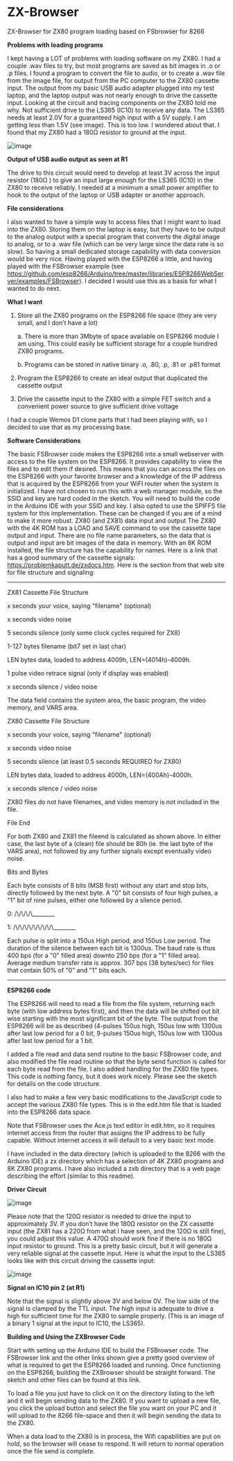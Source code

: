 # ZX-Browser
ZX-Browser for ZX80 program loading based on FSbrowser for 8266

**Problems with loading programs**

I kept having a LOT of problems with loading software on my ZX80. I had a couple .wav files to try, but most programs are saved as bit images in .o or .p files. I found a program to convert the file to audio, or to create a .wav file from the image file, for output from the PC computer to the ZX80 cassette input. The output from my basic USB audio adapter plugged into my test laptop, and the laptop output was not nearly enough to drive the cassette input. Looking at the circuit and tracing components on the ZX80 told me why. Not sufficient drive to the LS365 (IC10) to receive any data. The LS365 needs at least 2.0V for a guaranteed high input with a 5V supply. I am getting less than 1.5V (see image). This is too low. I wondered about that. I found that my ZX80 had a 180Ω resistor to ground at the input.

![image](https://user-images.githubusercontent.com/76188172/128247404-e8e4868f-4c75-41ee-93e4-f492407f0b37.png)

**Output of USB audio output as seen at R1**

The drive to this circuit would need to develop at least 3V across the input resistor (180Ω ) to give an input large enough for the LS365 (IC10) in the ZX80 to receive reliably. I needed at a minimum a small power amplifier to hook to the output of the laptop or USB adapter or another approach. 

**File considerations**

I also wanted to have a simple way to access files that I might want to load into the ZX80. Storing them on the laptop is easy, but they have to be output to the analog output with a special program that converts the digital image to analog, or to a .wav file (which can be very large since the data rate is so slow). So having a small dedicated storage capability with data conversion would be very nice.
Having played with the ESP8266 a little, and having played with the FSBrowser example (see https://github.com/esp8266/Arduino/tree/master/libraries/ESP8266WebServer/examples/FSBrowser). I decided I would use this as a basis for what I wanted to do next.

**What I want**
1.	Store all the ZX80  programs on the ESP8266 file space (they are very small, and I don’t have a lot)
  
    a.	There is more than 3Mbyte of space available on ESP8266 module I am using. This could easily be sufficient storage for a couple hundred ZX80 programs.

    b.	Programs can be stored in native binary .o, .80, .p, .81 or .p81 format
  
2.	Program the ESP8266 to create an ideal output that duplicated the cassette output

3.	Drive the cassette input to the ZX80 with a simple FET switch and a convenient power source to give sufficient drive voltage

I had a couple Wemos D1 clone parts that I had been playing with, so I decided to use that as my processing base. 

**Software Considerations**

The basic FSBrowser code makes the ESP8266 into a small webserver with access to the file system on the ESP8266. It provides capability to view the files and to edit them if desired. This means that you can access the files on the ESP8266 with your favorite browser and a knowledge of the IP address that is acquired by the ESP8266 from your WiFI router when the system is initialized. I have not chosen to run this with a web manager module, so the SSID and key are hard coded in the sketch. You will need to build the code in the Arduino IDE with your SSID and key. I also opted to use the SPIFFS file system for this implementation. These can be changed if you are of a mind to make it more robust.
ZX80 (and ZX81) data input and output
The ZX80 with the 4K ROM has a LOAD and SAVE command to use the cassette tape output and input. There are no file name parameters, so the data that is output and input are bit images of the data in memory. With an 8K ROM installed, the file structure has the capability for names. Here is a link that has a good summary of the cassette signals: https://problemkaputt.de/zxdocs.htm. Here is the section from that web site for file structure and signaling:

_________________________________
ZX81 Cassette File Structure

  x seconds    your voice, saying "filename" (optional)
  
  x seconds    video noise
  
  5 seconds    silence (only some clock cycles required for ZX8)
  
  1-127 bytes  filename (bit7 set in last char)
  
  LEN bytes    data, loaded to address 4009h, LEN=(4014h)-4009h.
  
  1 pulse      video retrace signal (only if display was enabled)
  
  x seconds    silence / video noise
  
The data field contains the system area, the basic program, the video memory, and VARS area.



ZX80 Cassette File Structure

  x seconds    your voice, saying "filename" (optional)
  
  x seconds    video noise
  
  5 seconds    silence (at least 0.5 seconds REQUIRED for ZX80)
  
  LEN bytes    data, loaded to address 4000h, LEN=(400Ah)-4000h.
  
  x seconds    silence / video noise
  
ZX80 files do not have filenames, and video memory is not included in the file.


File End

For both ZX80 and ZX81 the fileend is calculated as shown above. In either case, the last byte of a (clean) file should be 80h (ie. the last byte of the VARS area), not followed by any further signals except eventually video noise.

Bits and Bytes

Each byte consists of 8 bits (MSB first) without any start and stop bits, directly followed by the next byte. A "0" bit consists of four high pulses, a "1" bit of nine pulses, either one followed by a silence period.

  0:  /\\/\\/\\/\\________
  
  1:  /\\/\\/\\/\\/\\/\\/\\/\\/\\________
  
Each pulse is split into a 150us High period, and 150us Low period. The duration of the silence between each bit is 1300us. The baud rate is thus 400 bps (for a "0" filled area) downto 250 bps (for a "1" filled area). Average medium transfer rate is approx. 307 bps (38 bytes/sec) for files that contain 50% of "0" and "1" bits each.

_________________________________

**ESP8266 code**

The ESP8266 will need to read a file from the file system, returning each byte (with low address bytes first), and then the data will be shifted out bit wise starting with the most significant bit of the byte. The output from the ESP8266 will be as described (4-pulses 150us high, 150us low with 1300us after last low period for a 0 bit, 9-pulses 150us high, 150us low with 1300us after last low period for a 1 bit. 

I added a file read and data send routine to the basic FSBrowser code, and also modified the file read routine so that the byte send function is called for each byte read from the file. I also added handling for the ZX80 file types. This code is nothing fancy, but it does work nicely. Please see the sketch for details on the code structure.

I also had to make a few very basic modifications to the JavaScript code to accept the various ZX80 file types. This is in the edit.htm file that is loaded into the ESP8266 data space. 

Note that FSBrowser uses the Ace.js text editor in edit.htm, so it requires internet access from the router that assigns the IP address to be fully capable. Without internet access it will default to a very basic text mode.

I have included in the data directory (which is uploaded to the 8266 with the Arduino IDE) a zx directory which has a selection of 4K ZX80 programs and 8K ZX80 programs. I have also included a zxb directory that is a web page describing the effort (similar to this readme). 



**Driver Circuit**


![image](https://user-images.githubusercontent.com/76188172/128250644-c7111150-5356-4850-9095-cfed24e83914.png)

Please note that the 120Ω resistor is needed to drive the input to approximately 3V. If you don’t have the 180Ω resistor on the ZX cassette input (the ZX81 has a 220Ω from what I have seen, and the 120Ω is still fine), you could adjust this value. A 470Ω should work fine if there is no 180Ω input resistor to ground. 
This is a pretty basic circuit, but it will generate a very reliable signal at the cassette input. Here is what the input to the LS365 looks like with this circuit driving the cassette input:


![image](https://user-images.githubusercontent.com/76188172/128250746-271c9d82-5a6f-4241-93e6-80799580f8a7.png)
 
**Signal on IC10 pin 2 (at R1)**

Note that the signal is slightly above 3V and below 0V. The low side of the signal is clamped by the TTL input. The high input is adequate to drive a high for sufficient time for the ZX80 to sample properly. (This is an image of a binary 1 signal at the input to IC10, the LS365).

**Building and Using the ZXBrowser Code**

Start with setting up the Arduino IDE to build the FSBrowser code. The FSBrowser link and the other links shown give a pretty good overview of what is required to get the ESP8266 loaded and running. Once functioning on the ESP8266, building the ZXBrowser should be straight forward. The sketch and other files can be found at this link.

To load a file you just have to click on it on the directory listing to the left and it will begin sending data to the ZX80. If you want to upload a new file, you click the upload button and select the file you want on your PC and it will upload to the 8266 file-space and then it will begin sending the data to the ZX80.

When a data load to the ZX80 is in process, the Wifi capabilities are put on hold, so the browser will cease to respond. It will return to normal operation once the file send is complete. 

